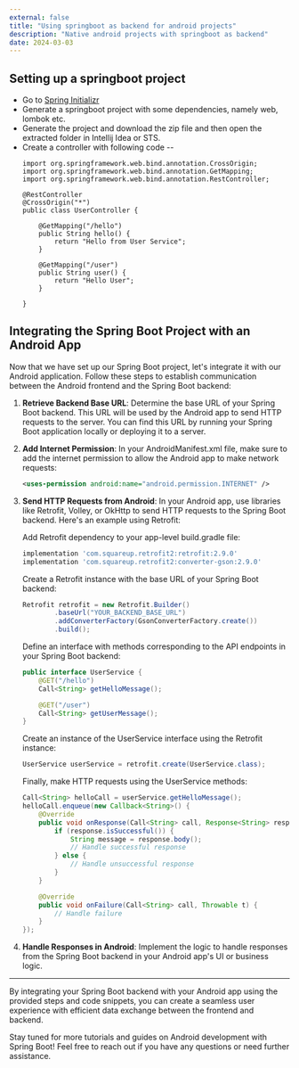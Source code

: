 ```yaml
---
external: false
title: "Using springboot as backend for android projects"
description: "Native android projects with springboot as backend"
date: 2024-03-03
---
```


## Setting up a springboot project

- Go to [Spring Initializr](https://start.spring.io)
- Generate a springboot project with some dependencies, namely web, lombok etc.
- Generate the project and download the zip file and then open the extracted folder in Intellij Idea or STS.
- Create a controller with following code --
    ```
    import org.springframework.web.bind.annotation.CrossOrigin;
    import org.springframework.web.bind.annotation.GetMapping;
    import org.springframework.web.bind.annotation.RestController;

    @RestController
    @CrossOrigin("*")
    public class UserController {

        @GetMapping("/hello")
        public String hello() {
            return "Hello from User Service";
        }

        @GetMapping("/user")
        public String user() {
            return "Hello User";
        }

    }
    
    ```

## Integrating the Spring Boot Project with an Android App

Now that we have set up our Spring Boot project, let's integrate it with our Android application. Follow these steps to establish communication between the Android frontend and the Spring Boot backend:

1. **Retrieve Backend Base URL**: Determine the base URL of your Spring Boot backend. This URL will be used by the Android app to send HTTP requests to the server. You can find this URL by running your Spring Boot application locally or deploying it to a server.

2. **Add Internet Permission**: In your AndroidManifest.xml file, make sure to add the internet permission to allow the Android app to make network requests:
    ```xml
    <uses-permission android:name="android.permission.INTERNET" />
    ```

3. **Send HTTP Requests from Android**: In your Android app, use libraries like Retrofit, Volley, or OkHttp to send HTTP requests to the Spring Boot backend. Here's an example using Retrofit:

    Add Retrofit dependency to your app-level build.gradle file:
    ```gradle
    implementation 'com.squareup.retrofit2:retrofit:2.9.0'
    implementation 'com.squareup.retrofit2:converter-gson:2.9.0'
    ```

    Create a Retrofit instance with the base URL of your Spring Boot backend:
    ```java
    Retrofit retrofit = new Retrofit.Builder()
            .baseUrl("YOUR_BACKEND_BASE_URL")
            .addConverterFactory(GsonConverterFactory.create())
            .build();
    ```

    Define an interface with methods corresponding to the API endpoints in your Spring Boot backend:
    ```java
    public interface UserService {
        @GET("/hello")
        Call<String> getHelloMessage();

        @GET("/user")
        Call<String> getUserMessage();
    }
    ```

    Create an instance of the UserService interface using the Retrofit instance:
    ```java
    UserService userService = retrofit.create(UserService.class);
    ```

    Finally, make HTTP requests using the UserService methods:
    ```java
    Call<String> helloCall = userService.getHelloMessage();
    helloCall.enqueue(new Callback<String>() {
        @Override
        public void onResponse(Call<String> call, Response<String> response) {
            if (response.isSuccessful()) {
                String message = response.body();
                // Handle successful response
            } else {
                // Handle unsuccessful response
            }
        }

        @Override
        public void onFailure(Call<String> call, Throwable t) {
            // Handle failure
        }
    });
    ```

4. **Handle Responses in Android**: Implement the logic to handle responses from the Spring Boot backend in your Android app's UI or business logic.

---

By integrating your Spring Boot backend with your Android app using the provided steps and code snippets, you can create a seamless user experience with efficient data exchange between the frontend and backend.

Stay tuned for more tutorials and guides on Android development with Spring Boot! Feel free to reach out if you have any questions or need further assistance.

